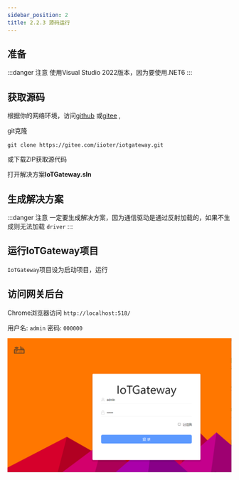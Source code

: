 ```yaml
---
sidebar_position: 2
title: 2.2.3 源码运行
---
```


## 准备

:::danger 注意
使用Visual Studio 2022版本，因为要使用.NET6
:::
## 获取源码
根据你的网络环境，访问[github](https://github.com/iioter/iotgateway) 或[gitee](https://gitee.com/iioter/iotgateway) ,

git克隆
```
git clone https://gitee.com/iioter/iotgateway.git
```
或下载ZIP获取源代码

打开解决方案**IoTGateway.sln** 

## 生成解决方案

:::danger 注意
一定要生成解决方案，因为通信驱动是通过反射加载的，如果不生成则无法加载 `driver`
:::

## 运行IoTGateway项目

`IoTGateway`项目设为启动项目，运行


## 访问网关后台

Chrome浏览器访问 `http://localhost:518/`

用户名: `admin`  密码: `000000`

![登入页面](../images/iotgateway.png)
